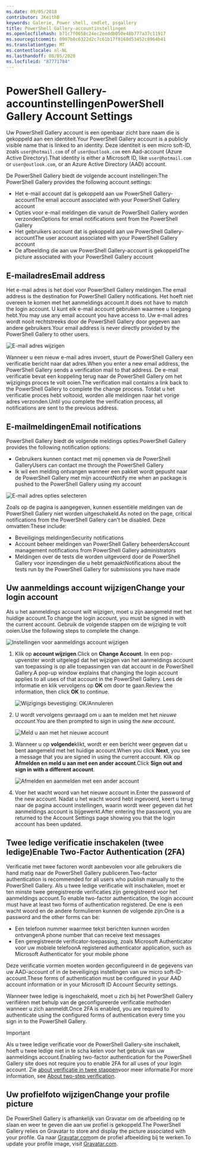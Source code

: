 ```yaml
---
ms.date: 09/05/2018
contributor: JKeithB
keywords: Galerie, Power shell, cmdlet, psgallery
title: PowerShell Gallery-accountinstellingen
ms.openlocfilehash: b71c7f0658c24ec2eeddb050e48b777a37c11917
ms.sourcegitcommit: 0907b8c6322d2c7c61b17f8168d53452c8964b41
ms.translationtype: MT
ms.contentlocale: nl-NL
ms.lasthandoff: 08/05/2020
ms.locfileid: "87771784"
---
```

# <a name="powershell-gallery-account-settings"></a><span data-ttu-id="8039a-103">PowerShell Gallery-accountinstellingen</span><span class="sxs-lookup"><span data-stu-id="8039a-103">PowerShell Gallery Account Settings</span></span>

<span data-ttu-id="8039a-104">Uw PowerShell Gallery account is een openbaar zicht bare naam die is gekoppeld aan een identiteit.</span><span class="sxs-lookup"><span data-stu-id="8039a-104">Your PowerShell Gallery account is a publicly visible name that is linked to an identity.</span></span> <span data-ttu-id="8039a-105">Deze identiteit is een micro soft-ID, zoals `user@hotmail.com` of of `user@outlook.com` een Aad-account (Azure Active Directory).</span><span class="sxs-lookup"><span data-stu-id="8039a-105">That identity is either a Microsoft ID, like `user@hotmail.com` or `user@outlook.com`, or an Azure Active Directory (AAD) account.</span></span>

<span data-ttu-id="8039a-106">De PowerShell Gallery biedt de volgende account instellingen:</span><span class="sxs-lookup"><span data-stu-id="8039a-106">The PowerShell Gallery provides the following account settings:</span></span>

- <span data-ttu-id="8039a-107">Het e-mail account dat is gekoppeld aan uw PowerShell Gallery-account</span><span class="sxs-lookup"><span data-stu-id="8039a-107">The email account associated with your PowerShell Gallery account</span></span>
- <span data-ttu-id="8039a-108">Opties voor e-mail meldingen die vanuit de PowerShell Gallery worden verzonden</span><span class="sxs-lookup"><span data-stu-id="8039a-108">Options for email notifications sent from the PowerShell Gallery</span></span>
- <span data-ttu-id="8039a-109">Het gebruikers account dat is gekoppeld aan uw PowerShell Gallery-account</span><span class="sxs-lookup"><span data-stu-id="8039a-109">The user account associated with your PowerShell Gallery account</span></span>
- <span data-ttu-id="8039a-110">De afbeelding die aan uw PowerShell Gallery-account is gekoppeld</span><span class="sxs-lookup"><span data-stu-id="8039a-110">The picture associated with your PowerShell Gallery account</span></span>

## <a name="email-address"></a><span data-ttu-id="8039a-111">E-mailadres</span><span class="sxs-lookup"><span data-stu-id="8039a-111">Email address</span></span>

<span data-ttu-id="8039a-112">Het e-mail adres is het doel voor PowerShell Gallery meldingen.</span><span class="sxs-lookup"><span data-stu-id="8039a-112">The email address is the destination for PowerShell Gallery notifications.</span></span> <span data-ttu-id="8039a-113">Het hoeft niet overeen te komen met het aanmeldings account.</span><span class="sxs-lookup"><span data-stu-id="8039a-113">It does not have to match the login account.</span></span> <span data-ttu-id="8039a-114">U kunt elk e-mail account gebruiken waarmee u toegang hebt.</span><span class="sxs-lookup"><span data-stu-id="8039a-114">You may use any email account you have access to.</span></span> <span data-ttu-id="8039a-115">Uw e-mail adres wordt nooit rechtstreeks door de PowerShell Gallery door gegeven aan andere gebruikers.</span><span class="sxs-lookup"><span data-stu-id="8039a-115">Your email address is never directly provided by the PowerShell Gallery to other users.</span></span>

![E-mail adres wijzigen](media/managing-account/PSGallery_AcccountEmailAddress.png)

<span data-ttu-id="8039a-117">Wanneer u een nieuw e-mail adres invoert, stuurt de PowerShell Gallery een verificatie bericht naar dat adres.</span><span class="sxs-lookup"><span data-stu-id="8039a-117">When you enter a new email address, the PowerShell Gallery sends a verification mail to that address.</span></span> <span data-ttu-id="8039a-118">De e-mail verificatie bevat een koppeling terug naar de PowerShell Gallery om het wijzigings proces te volt ooien.</span><span class="sxs-lookup"><span data-stu-id="8039a-118">The verification mail contains a link back to the PowerShell Gallery to complete the change process.</span></span> <span data-ttu-id="8039a-119">Totdat u het verificatie proces hebt voltooid, worden alle meldingen naar het vorige adres verzonden.</span><span class="sxs-lookup"><span data-stu-id="8039a-119">Until you complete the verification process, all notifications are sent to the previous address.</span></span>

## <a name="email-notifications"></a><span data-ttu-id="8039a-120">E-mailmeldingen</span><span class="sxs-lookup"><span data-stu-id="8039a-120">Email notifications</span></span>

<span data-ttu-id="8039a-121">PowerShell Gallery biedt de volgende meldings opties:</span><span class="sxs-lookup"><span data-stu-id="8039a-121">PowerShell Gallery provides the following notification options:</span></span>

- <span data-ttu-id="8039a-122">Gebruikers kunnen contact met mij opnemen via de PowerShell Gallery</span><span class="sxs-lookup"><span data-stu-id="8039a-122">Users can contact me through the PowerShell Gallery</span></span>
- <span data-ttu-id="8039a-123">Ik wil een melding ontvangen wanneer een pakket wordt gepusht naar de PowerShell Gallery met mijn account</span><span class="sxs-lookup"><span data-stu-id="8039a-123">Notify me when an package is pushed to the PowerShell Gallery using my account</span></span>

![E-mail adres opties selecteren](media/managing-account/PSGallery_AccountEmailOptions.png)

<span data-ttu-id="8039a-125">Zoals op de pagina is aangegeven, kunnen essentiële meldingen van de PowerShell Gallery niet worden uitgeschakeld.</span><span class="sxs-lookup"><span data-stu-id="8039a-125">As noted on the page, critical notifications from the PowerShell Gallery can't be disabled.</span></span>
<span data-ttu-id="8039a-126">Deze omvatten:</span><span class="sxs-lookup"><span data-stu-id="8039a-126">These include:</span></span>

- <span data-ttu-id="8039a-127">Beveiligings meldingen</span><span class="sxs-lookup"><span data-stu-id="8039a-127">Security notifications</span></span>
- <span data-ttu-id="8039a-128">Account beheer meldingen van PowerShell Gallery beheerders</span><span class="sxs-lookup"><span data-stu-id="8039a-128">Account management notifications from PowerShell Gallery administrators</span></span>
- <span data-ttu-id="8039a-129">Meldingen over de tests die worden uitgevoerd door de PowerShell Gallery voor inzendingen die u hebt gemaakt</span><span class="sxs-lookup"><span data-stu-id="8039a-129">Notifications about the tests run by the PowerShell Gallery for submissions you have made</span></span>

## <a name="change-your-login-account"></a><span data-ttu-id="8039a-130">Uw aanmeldings account wijzigen</span><span class="sxs-lookup"><span data-stu-id="8039a-130">Change your login account</span></span>

<span data-ttu-id="8039a-131">Als u het aanmeldings account wilt wijzigen, moet u zijn aangemeld met het huidige account.</span><span class="sxs-lookup"><span data-stu-id="8039a-131">To change the login account, you must be signed in with the current account.</span></span> <span data-ttu-id="8039a-132">Gebruik de volgende stappen om de wijziging te volt ooien.</span><span class="sxs-lookup"><span data-stu-id="8039a-132">Use the following steps to complete the change.</span></span>

![Instellingen voor aanmeldings account wijzigen](media/managing-account/PSGallery_LoginAccountSettings.png)

1. <span data-ttu-id="8039a-134">Klik op **account wijzigen**.</span><span class="sxs-lookup"><span data-stu-id="8039a-134">Click on **Change Account**.</span></span> <span data-ttu-id="8039a-135">In een pop-upvenster wordt uitgelegd dat het wijzigen van het aanmeldings account van toepassing is op alle toepassingen van dat account in de PowerShell Gallery.</span><span class="sxs-lookup"><span data-stu-id="8039a-135">A pop-up window explains that changing the login account applies to all uses of that account in the PowerShell Gallery.</span></span> <span data-ttu-id="8039a-136">Lees de informatie en klik vervolgens op **OK** om door te gaan.</span><span class="sxs-lookup"><span data-stu-id="8039a-136">Review the information, then click **OK** to continue.</span></span>

   ![Wijzigings bevestiging: OK/Annuleren](media/managing-account/PSGallery_LoginAccountChange-1.png)

2. <span data-ttu-id="8039a-138">U wordt vervolgens gevraagd om u aan te melden met het _nieuwe account_.</span><span class="sxs-lookup"><span data-stu-id="8039a-138">You are then prompted to sign in using the _new account_.</span></span>

   ![Meld u aan met het nieuwe account](media/managing-account/PSGallery_LoginAccountChange-2.png)

3. <span data-ttu-id="8039a-140">Wanneer u op **volgende**klikt, wordt er een bericht weer gegeven dat u bent aangemeld met het huidige account.</span><span class="sxs-lookup"><span data-stu-id="8039a-140">When you click **Next**, you see a message that you are signed in using the current account.</span></span>
   <span data-ttu-id="8039a-141">Klik op **Afmelden en meld u aan met een ander account**.</span><span class="sxs-lookup"><span data-stu-id="8039a-141">Click **Sign out and sign in with a different account**.</span></span>

   ![Afmelden en aanmelden met een ander account](media/managing-account/PSGallery_LoginAccountChange-3.png)

4. <span data-ttu-id="8039a-143">Voer het wacht woord van het nieuwe account in.</span><span class="sxs-lookup"><span data-stu-id="8039a-143">Enter the password of the new account.</span></span> <span data-ttu-id="8039a-144">Nadat u het wacht woord hebt ingevoerd, keert u terug naar de pagina account instellingen, waarin wordt weer gegeven dat het aanmeldings account is bijgewerkt.</span><span class="sxs-lookup"><span data-stu-id="8039a-144">After entering the password, you are returned to the Account Settings page showing you that the login account has been updated.</span></span>

## <a name="enable-two-factor-authentication-2fa"></a><span data-ttu-id="8039a-145">Twee ledige verificatie inschakelen (twee ledige)</span><span class="sxs-lookup"><span data-stu-id="8039a-145">Enable Two-Factor Authentication (2FA)</span></span>

<span data-ttu-id="8039a-146">Verificatie met twee factoren wordt aanbevolen voor alle gebruikers die hand matig naar de PowerShell Gallery publiceren.</span><span class="sxs-lookup"><span data-stu-id="8039a-146">Two-factor authentication is recommended for all users who publish manually to the PowerShell Gallery.</span></span> <span data-ttu-id="8039a-147">Als u twee ledige verificatie wilt inschakelen, moet er ten minste twee geregistreerde verificaties zijn geregistreerd voor het aanmeldings account.</span><span class="sxs-lookup"><span data-stu-id="8039a-147">To enable two-factor authentication, the login account must have at least two forms of authentication registered.</span></span> <span data-ttu-id="8039a-148">De ene is een wacht woord en de andere formulieren kunnen de volgende zijn:</span><span class="sxs-lookup"><span data-stu-id="8039a-148">One is a password and the other forms can be:</span></span>

- <span data-ttu-id="8039a-149">Een telefoon nummer waarmee tekst berichten kunnen worden ontvangen</span><span class="sxs-lookup"><span data-stu-id="8039a-149">A phone number that can receive text messages</span></span>
- <span data-ttu-id="8039a-150">Een geregistreerde verificator-toepassing, zoals Microsoft Authenticator voor uw mobiele telefoon</span><span class="sxs-lookup"><span data-stu-id="8039a-150">A registered authenticator application, such as Microsoft Authenticator for your mobile phone</span></span>

<span data-ttu-id="8039a-151">Deze verificatie vormen moeten worden geconfigureerd in de gegevens van uw AAD-account of in de beveiligings instellingen van uw micro soft-ID-account.</span><span class="sxs-lookup"><span data-stu-id="8039a-151">These forms of authentication must be configured in your AAD account information or in your Microsoft ID Account Security settings.</span></span>

<span data-ttu-id="8039a-152">Wanneer twee ledige is ingeschakeld, moet u zich bij het PowerShell Gallery verifiëren met behulp van de geconfigureerde verificatie methoden wanneer u zich aanmeldt.</span><span class="sxs-lookup"><span data-stu-id="8039a-152">Once 2FA is enabled, you are required to authenticate using the configured forms of authentication every time you sign in to the PowerShell Gallery.</span></span>

> [!IMPORTANT]
> <span data-ttu-id="8039a-153">Als u twee ledige verificatie voor de PowerShell Gallery-site inschakelt, hoeft u twee ledige niet in te scha kelen voor het gebruik van uw aanmeldings account.</span><span class="sxs-lookup"><span data-stu-id="8039a-153">Enabling two-factor authentication for the PowerShell Gallery site does not require you to enable 2FA for all uses of your login account.</span></span> <span data-ttu-id="8039a-154">Zie [about verificatie in twee stappen](https://support.microsoft.com/help/12408/microsoft-account-about-two-step-verification)voor meer informatie.</span><span class="sxs-lookup"><span data-stu-id="8039a-154">For more information, see [About two-step verification](https://support.microsoft.com/help/12408/microsoft-account-about-two-step-verification).</span></span>

## <a name="change-your-profile-picture"></a><span data-ttu-id="8039a-155">Uw profielfoto wijzigen</span><span class="sxs-lookup"><span data-stu-id="8039a-155">Change your profile picture</span></span>

<span data-ttu-id="8039a-156">De PowerShell Gallery is afhankelijk van Gravatar om de afbeelding op te slaan en weer te geven die aan uw profiel is gekoppeld.</span><span class="sxs-lookup"><span data-stu-id="8039a-156">The PowerShell Gallery relies on Gravatar to store and display the picture associated with your profile.</span></span> <span data-ttu-id="8039a-157">Ga naar [Gravatar.com](http://www.gravatar.com/)om de profiel afbeelding bij te werken.</span><span class="sxs-lookup"><span data-stu-id="8039a-157">To update your profile image, visit [Gravatar.com](http://www.gravatar.com/).</span></span>

